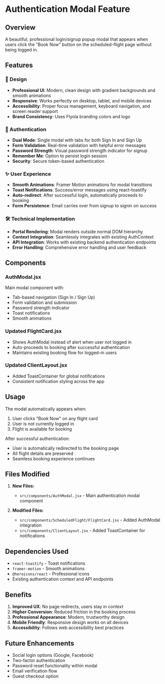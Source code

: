 # Authentication Modal Feature

## Overview
A beautiful, professional login/signup popup modal that appears when users click the "Book Now" button on the scheduled-flight page without being logged in.

## Features

### 🎨 Design
- **Professional UI**: Modern, clean design with gradient backgrounds and smooth animations
- **Responsive**: Works perfectly on desktop, tablet, and mobile devices
- **Accessibility**: Proper focus management, keyboard navigation, and screen reader support
- **Brand Consistency**: Uses Flyola branding colors and logo

### 🔐 Authentication
- **Dual Mode**: Single modal with tabs for both Sign In and Sign Up
- **Form Validation**: Real-time validation with helpful error messages
- **Password Strength**: Visual password strength indicator for signup
- **Remember Me**: Option to persist login session
- **Security**: Secure token-based authentication

### ✨ User Experience
- **Smooth Animations**: Framer Motion animations for modal transitions
- **Toast Notifications**: Success/error messages using react-toastify
- **Auto-redirect**: After successful login, automatically proceeds to booking
- **Form Persistence**: Email carries over from signup to signin on success

### 🛠 Technical Implementation
- **Portal Rendering**: Modal renders outside normal DOM hierarchy
- **Context Integration**: Seamlessly integrates with existing AuthContext
- **API Integration**: Works with existing backend authentication endpoints
- **Error Handling**: Comprehensive error handling and user feedback

## Components

### AuthModal.jsx
Main modal component with:
- Tab-based navigation (Sign In / Sign Up)
- Form validation and submission
- Password strength indicator
- Toast notifications
- Smooth animations

### Updated FlightCard.jsx
- Shows AuthModal instead of alert when user not logged in
- Auto-proceeds to booking after successful authentication
- Maintains existing booking flow for logged-in users

### Updated ClientLayout.jsx
- Added ToastContainer for global notifications
- Consistent notification styling across the app

## Usage

The modal automatically appears when:
1. User clicks "Book Now" on any flight card
2. User is not currently logged in
3. Flight is available for booking

After successful authentication:
- User is automatically redirected to the booking page
- All flight details are preserved
- Seamless booking experience continues

## Files Modified

1. **New Files:**
   - `src/components/AuthModal.jsx` - Main authentication modal component

2. **Modified Files:**
   - `src/components/ScheduledFlight/FlightCard.jsx` - Added AuthModal integration
   - `src/components/ClientLayout.jsx` - Added ToastContainer for notifications

## Dependencies Used

- `react-toastify` - Toast notifications
- `framer-motion` - Smooth animations
- `@heroicons/react` - Professional icons
- Existing authentication context and API endpoints

## Benefits

1. **Improved UX**: No page redirects, users stay in context
2. **Higher Conversion**: Reduced friction in the booking process
3. **Professional Appearance**: Modern, trustworthy design
4. **Mobile Friendly**: Responsive design works on all devices
5. **Accessibility**: Follows web accessibility best practices

## Future Enhancements

- Social login options (Google, Facebook)
- Two-factor authentication
- Password reset functionality within modal
- Email verification flow
- Guest checkout option